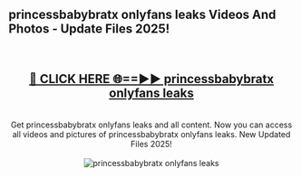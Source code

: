 <h2>princessbabybratx onlyfans leaks Videos And Photos - Update Files 2025!</h2>
<br>
<div align="center">
<h2><a href="https://top-ai-tools.click/QrbHav" rel="nofollow">🔴 CLICK HERE 🌐==►► princessbabybratx onlyfans leaks</a></h2>
<br>
Get princessbabybratx onlyfans leaks and all content. Now you can access all videos and pictures of princessbabybratx onlyfans leaks. New Updated Files 2025!
<br>
<br>
<a href="https://top-ai-tools.click/QrbHav" rel="nofollow" data-target="animated-image.originalLink"><img src="https://i.ibb.co.com/WyWwxjT/player-gif2.gif" alt="princessbabybratx onlyfans leaks" style="max-width: 100%; display: inline-block;" data-target="animated-image.originalImage"></a>
</div>
<br>